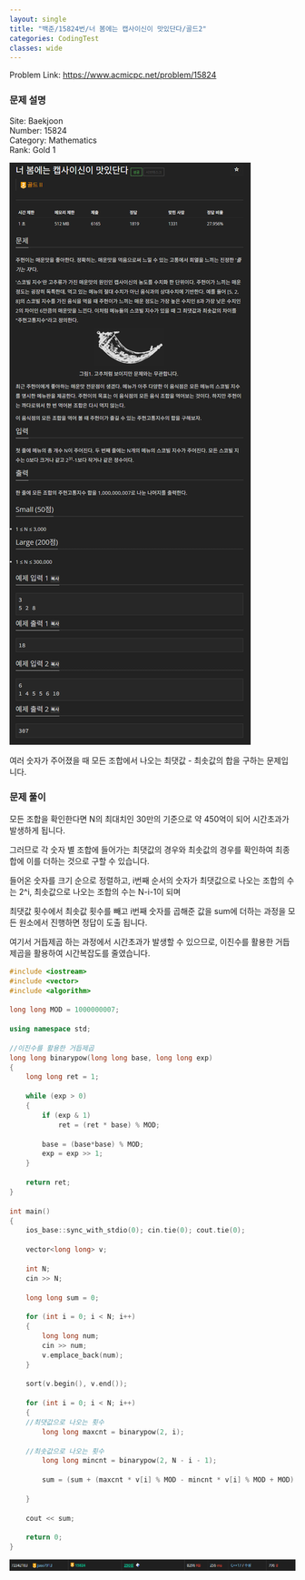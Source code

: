 ```yaml
---
layout: single
title: "백준/15824번/너 봄에는 캡사이신이 맛있단다/골드2"
categories: CodingTest
classes: wide
---
```


Problem Link: <https://www.acmicpc.net/problem/15824>

### 문제 설명

Site: Baekjoon   
Number: 15824   
Category: Mathematics   
Rank: Gold 1

![](/assets/images/CodingTest/백준15824번문제.PNG)

여러 숫자가 주어졌을 때 모든 조합에서 나오는 최댓값 - 최솟값의 합을 구하는 문제입니다.

### 문제 풀이

모든 조합을 확인한다면 N의 최대치인 30만의 기준으로 약 450억이 되어 시간초과가 발생하게 됩니다.

그러므로 각 숫자 별 조합에 들어가는 최댓값의 경우와 최솟값의 경우를 확인하여 최종 합에 이를 더하는 것으로 구할 수 있습니다.

들어온 숫자를 크기 순으로 정렬하고, i번째 순서의 숫자가 최댓값으로 나오는 조합의 수는 2^i, 최솟값으로 나오는 조합의 수는 N-i-1이 되며   

최댓값 횟수에서 최솟값 횟수를 빼고 i번째 숫자를 곱해준 값을 sum에 더하는 과정을 모든 원소에서 진행하면 정답이 도출 됩니다.

여기서 거듭제곱 하는 과정에서 시간초과가 발생할 수 있으므로, 이진수를 활용한 거듭제곱을 활용하여 시간복잡도를 줄였습니다.

```cpp
#include <iostream>
#include <vector>
#include <algorithm>

long long MOD = 1000000007;

using namespace std;

//이진수를 활용한 거듭제곱
long long binarypow(long long base, long long exp)
{
	long long ret = 1;

	while (exp > 0)
	{
		if (exp & 1)
			ret = (ret * base) % MOD;

		base = (base*base) % MOD;
		exp = exp >> 1;
	}

	return ret;
}

int main()
{
	ios_base::sync_with_stdio(0); cin.tie(0); cout.tie(0);

	vector<long long> v;

	int N;
	cin >> N;

	long long sum = 0;

	for (int i = 0; i < N; i++)
	{
		long long num;
		cin >> num;
		v.emplace_back(num);
	}

	sort(v.begin(), v.end());

	for (int i = 0; i < N; i++)
	{
    //최댓값으로 나오는 횟수
		long long maxcnt = binarypow(2, i);

    //최솟값으로 나오는 횟수
		long long mincnt = binarypow(2, N - i - 1);

		sum = (sum + (maxcnt * v[i] % MOD - mincnt * v[i] % MOD + MOD) % MOD) % MOD;

	}

	cout << sum;

	return 0;
}
```

![](/assets/images/CodingTest/백준15824번.PNG)
